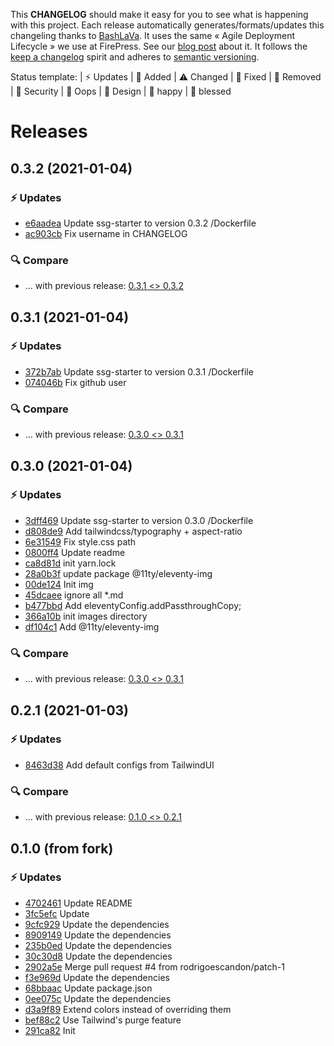 This **CHANGELOG** should make it easy for you to see what is happening with this project. Each release automatically generates/formats/updates this changeling thanks to [BashLaVa](https://github.com/pascalandy/bashlava). It uses the same « Agile Deployment Lifecycle » we use at FirePress. See our [blog post](https://firepress.org/en/how-do-we-update-hundreds-of-ghosts-websites-on-docker-swarm/) about it. It follows the [keep a changelog](https://keepachangelog.com/en/1.0.0/) spirit and adheres to [semantic versioning](https://semver.org/spec/v2.0.0.html).

Status template:
| ⚡️ Updates | 🚀 Added | ⚠️ Changed |
🐛 Fixed | 🛑 Removed | 🔑 Security |
🙈 Oops | 🎨 Design | 🎉 happy | 🙌 blessed

# Releases

## 0.3.2 (2021-01-04)
### ⚡️ Updates
- [e6aadea](https://github.com/pascalandy/ssg-starter/commit/e6aadea) Update ssg-starter to version 0.3.2 /Dockerfile
- [ac903cb](https://github.com/pascalandy/ssg-starter/commit/ac903cb) Fix username in CHANGELOG

### 🔍 Compare
- ... with previous release: [0.3.1 <> 0.3.2](https://github.com/pascalandy/ssg-starter/compare/0.3.1...0.3.2)

## 0.3.1 (2021-01-04)
### ⚡️ Updates
- [372b7ab](https://github.com/pascalandy/ssg-starter/commit/372b7ab) Update ssg-starter to version 0.3.1 /Dockerfile
- [074046b](https://github.com/pascalandy/ssg-starter/commit/074046b) Fix github user

### 🔍 Compare
- ... with previous release: [0.3.0 <> 0.3.1](https://github.com/pascalandy/ssg-starter/compare/0.3.0...0.3.1)

## 0.3.0 (2021-01-04)
### ⚡️ Updates
- [3dff469](https://github.com/pascalandy/ssg-starter/commit/3dff469) Update ssg-starter to version 0.3.0 /Dockerfile
- [d808de9](https://github.com/pascalandy/ssg-starter/commit/d808de9) Add tailwindcss/typography + aspect-ratio
- [6e31549](https://github.com/pascalandy/ssg-starter/commit/6e31549) Fix style.css path
- [0800ff4](https://github.com/pascalandy/ssg-starter/commit/0800ff4) Update readme
- [ca8d81d](https://github.com/pascalandy/ssg-starter/commit/ca8d81d) init yarn.lock
- [28a0b3f](https://github.com/pascalandy/ssg-starter/commit/28a0b3f) update package @11ty/eleventy-img
- [00de124](https://github.com/pascalandy/ssg-starter/commit/00de124) Init img
- [45dcaee](https://github.com/pascalandy/ssg-starter/commit/45dcaee) ignore all *.md
- [b477bbd](https://github.com/pascalandy/ssg-starter/commit/b477bbd) Add eleventyConfig.addPassthroughCopy;
- [366a10b](https://github.com/pascalandy/ssg-starter/commit/366a10b) init images directory
- [df104c1](https://github.com/pascalandy/ssg-starter/commit/df104c1) Add @11ty/eleventy-img

### 🔍 Compare
- ... with previous release: [0.3.0 <> 0.3.1](https://github.com/pascalandy/ssg-starter/compare/0.2.1...0.3.0)

## 0.2.1 (2021-01-03)
### ⚡️ Updates
- [8463d38](https://github.com/pascalandy/ssg-starter/commit/8463d38) Add default configs from TailwindUI

### 🔍 Compare
- ... with previous release: [0.1.0 <> 0.2.1](https://github.com/pascalandy/ghostfire/compare/0.1.0...0.2.1)

## 0.1.0 (from fork)
### ⚡️ Updates
- [4702461](https://github.com/pascalandy/ssg-starter/commit/4702461) Update README
- [3fc5efc](https://github.com/pascalandy/ssg-starter/commit/3fc5efc) Update
- [9cfc929](https://github.com/pascalandy/ssg-starter/commit/9cfc929) Update the dependencies
- [8909149](https://github.com/pascalandy/ssg-starter/commit/8909149) Update the dependencies
- [235b0ed](https://github.com/pascalandy/ssg-starter/commit/235b0ed) Update the dependencies
- [30c30d8](https://github.com/pascalandy/ssg-starter/commit/30c30d8) Update the dependencies
- [2902a5e](https://github.com/pascalandy/ssg-starter/commit/2902a5e) Merge pull request #4 from rodrigoescandon/patch-1
- [f3e969d](https://github.com/pascalandy/ssg-starter/commit/f3e969d) Update the dependencies
- [68bbaac](https://github.com/pascalandy/ssg-starter/commit/68bbaac) Update package.json
- [0ee075c](https://github.com/pascalandy/ssg-starter/commit/0ee075c) Update the dependencies
- [d3a9f89](https://github.com/pascalandy/ssg-starter/commit/d3a9f89) Extend colors instead of overriding them
- [bef88c2](https://github.com/pascalandy/ssg-starter/commit/bef88c2) Use Tailwind's purge feature
- [291ca82](https://github.com/pascalandy/ssg-starter/commit/291ca82) Init

